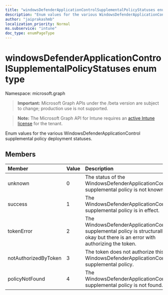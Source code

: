 ```yaml
---
title: "windowsDefenderApplicationControlSupplementalPolicyStatuses enum type"
description: "Enum values for the various WindowsDefenderApplicationControl supplemental policy deployment statuses."
author: "jaiprakashmb"
localization_priority: Normal
ms.subservice: "intune"
doc_type: enumPageType
---
```


# windowsDefenderApplicationControlSupplementalPolicyStatuses enum type

Namespace: microsoft.graph

> **Important:** Microsoft Graph APIs under the /beta version are subject to change; production use is not supported.

> **Note:** The Microsoft Graph API for Intune requires an [active Intune license](https://go.microsoft.com/fwlink/?linkid=839381) for the tenant.

Enum values for the various WindowsDefenderApplicationControl supplemental policy deployment statuses.

## Members
|Member|Value|Description|
|:---|:---|:---|
|unknown|0|The status of the WindowsDefenderApplicationControl supplemental policy is not known.|
|success|1|The WindowsDefenderApplicationControl supplemental policy is in effect.|
|tokenError|2|The WindowsDefenderApplicationControl supplemental policy is structurally okay but there is an error with authorizing the token.|
|notAuthorizedByToken|3|The token does not authorize this WindowsDefenderApplicationControl supplemental policy.|
|policyNotFound|4|The WindowsDefenderApplicationControl supplemental policy is not found.|